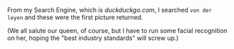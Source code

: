 From my Search Engine, which is _duckduckgo.com_, I searched `von der leyen` and these were the first picture returned.

(We all salute our queen, of course, but I have to run some facial recognition on her, hoping the "best industry standards" will screw up.)
